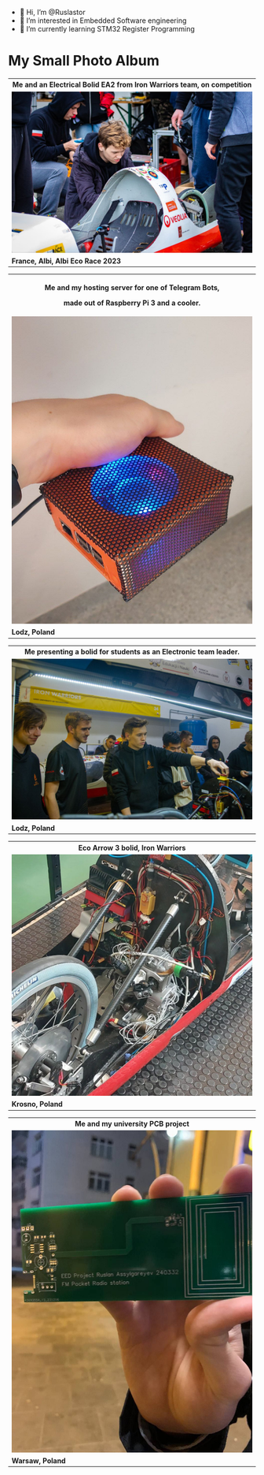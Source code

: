 - 👋 Hi, I’m @Ruslastor
- 👀 I’m interested in Embedded Software engineering
- 🌱 I’m currently learning STM32 Register Programming

<h1>My Small Photo Album</h1>

<table>
  <tr>
    <th><b>Me and an Electrical Bolid EA2 from Iron Warriors team, on competition</b></th>
  </tr>
  <tr>
    <td><img src="images_me/bolid.jpg" width=500 alt='Me and a EA2'/></td>
  </tr>
  <tr>
    <td><b>France, Albi, Albi Eco Race 2023</b></td>
  </tr>
</table>

<table>
  <tr>
    <th>
<p><b>Me and my hosting server for one of Telegram Bots,</b></p> 
<p><b>made out of Raspberry Pi 3 and a cooler.</b></p>
    </th>
  </tr>
  <tr>
    <td><img src="images_me/server.jpeg" width=500 alt='Me and a server'/></td>
  </tr>
  <tr>
    <td><b>Lodz, Poland</b></td>
  </tr>
</table>

<table>
  <tr>
    <th><b>Me presenting a bolid for students as an Electronic team leader.</b></th>
  </tr>
  <tr>
    <td><img src="images_me/team.jpg" width=500 alt='Me and a EA2'/></td>
  </tr>
  <tr>
    <td><b>Lodz, Poland</b></td>
  </tr>
</table>


<table>
  <tr>
    <th><b>Eco Arrow 3 bolid, Iron Warriors</b></th>
  </tr>
  <tr>
    <td><img src="images_me/insides.jpg" width=500 alt='Me and a EA3'/></td>
  </tr>
  <tr>
    <td><b>Krosno, Poland</b></td>
  </tr>
</table>

<table>
  <tr>
    <th><b>Me and my university PCB project</b></th>
  </tr>
  <tr>
    <td><img src="images_me/university project.jpg" width=500 alt='Me and a PCB project'/></td>
  </tr>
  <tr>
    <td><b>Warsaw, Poland</b></td>
  </tr>
</table>
